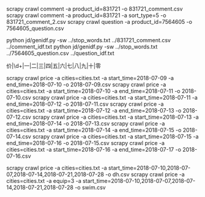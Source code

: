 scrapy crawl comment -a product_id=831721 -o 831721_comment.csv
scrapy crawl comment -a product_id=831721 -a sort_type=5 -o 831721_comment_2.csv
scrapy crawl question -a product_id=7564605 -o 7564605_question.csv

python jd/genidf.py -sw ../stop_words.txt ../831721_comment.csv ../comment_idf.txt
python jd/genidf.py -sw ../stop_words.txt ../7564605_question.csv ../question_idf.txt


价|\d+|一|二|三|四|五|六|七|八|九|十|零

scrapy crawl price -a cities=cities.txt -a start_time=2018-07-09 -a end_time=2018-07-10 -o 2018-07-09.csv
scrapy crawl price -a cities=cities.txt -a start_time=2018-07-10 -a end_time=2018-07-11 -o 2018-07-10.csv
scrapy crawl price -a cities=cities.txt -a start_time=2018-07-11 -a end_time=2018-07-12 -o 2018-07-11.csv
scrapy crawl price -a cities=cities.txt -a start_time=2018-07-12 -a end_time=2018-07-13 -o 2018-07-12.csv
scrapy crawl price -a cities=cities.txt -a start_time=2018-07-13 -a end_time=2018-07-14 -o 2018-07-13.csv
scrapy crawl price -a cities=cities.txt -a start_time=2018-07-14 -a end_time=2018-07-15 -o 2018-07-14.csv
scrapy crawl price -a cities=cities.txt -a start_time=2018-07-15 -a end_time=2018-07-16 -o 2018-07-15.csv
scrapy crawl price -a cities=cities.txt -a start_time=2018-07-16 -a end_time=2018-07-17 -o 2018-07-16.csv

scrapy crawl price -a cities=cities.txt -a start_time=2018-07-10,2018-07-07,2018-07-14,2018-07-21,2018-07-28 -o dh.csv
scrapy crawl price -a cities=cities.txt -a equip=3 -a start_time=2018-07-10,2018-07-07,2018-07-14,2018-07-21,2018-07-28 -o swim.csv